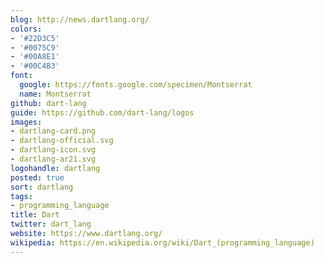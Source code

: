 ```yaml
---
blog: http://news.dartlang.org/
colors:
- '#22D3C5'
- '#0075C9'
- '#00A8E1'
- '#00C4B3'
font:
  google: https://fonts.google.com/specimen/Montserrat
  name: Montserrat
github: dart-lang
guide: https://github.com/dart-lang/logos
images:
- dartlang-card.png
- dartlang-official.svg
- dartlang-icon.svg
- dartlang-ar21.svg
logohandle: dartlang
posted: true
sort: dartlang
tags:
- programming_language
title: Dart
twitter: dart_lang
website: https://www.dartlang.org/
wikipedia: https://en.wikipedia.org/wiki/Dart_(programming_language)
---
```

